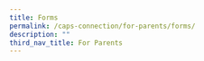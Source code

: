 ```yaml
---
title: Forms
permalink: /caps-connection/for-parents/forms/
description: ""
third_nav_title: For Parents
---
```

